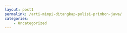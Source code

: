 ```yaml
---
layout: post1
permalink: /arti-mimpi-ditangkap-polisi-primbon-jawa/
categories:
    - Uncategorized
---
```


